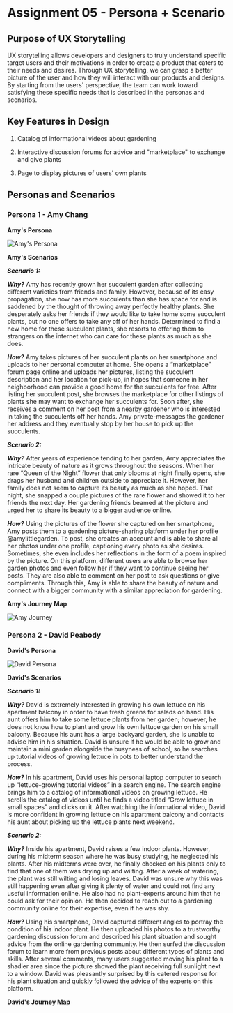 # Assignment 05 - Persona + Scenario
## Purpose of UX Storytelling
UX storytelling allows developers and designers to truly understand specific target users and their motivations in order to create a product that caters to their needs and desires. Through UX storytelling, we can grasp a better picture of the user and how they will interact with our products and designs. By starting from the users' perspective, the team can work toward satisfying these specific needs that is described in the personas and scenarios. 

## Key Features in Design
1. Catalog of informational videos about gardening


2. Interactive discussion forums for advice and "marketplace" to exchange and give plants


3. Page to display pictures of users' own plants

## Personas and Scenarios
### Persona 1 - Amy Chang
**Amy's Persona**


![Amy's Persona](DH150_Amy_Persona.png)

**Amy's Scenarios**


***Scenario 1:***


***Why?*** Amy has recently grown her succulent garden after collecting different varieties from friends and family. However, because of its easy propagation, she now has more succulents than she has space for and is saddened by the thought of throwing away perfectly healthy plants. She desperately asks her friends if they would like to take home some succulent plants, but no one offers to take any off of her hands. Determined to find a new home for these succulent plants, she resorts to offering them to strangers on the internet who can care for these plants as much as she does. 


***How?*** Amy takes pictures of her succulent plants on her smartphone and uploads to her personal computer at home. She opens a “marketplace” forum page online and uploads her pictures, listing the succulent description and her location for pick-up, in hopes that someone in her neighborhood can provide a good home for the succulents for free. After listing her succulent post, she browses the marketplace for other listings of plants she may want to exchange her succulents for. Soon after, she receives a comment on her post from a nearby gardener who is interested in taking the succulents off her hands. Amy private-messages the gardener her address and they eventually stop by her house to pick up the succulents. 


***Scenario 2:***


***Why?*** After years of experience tending to her garden, Amy appreciates the intricate beauty of nature as it grows throughout the seasons. When her rare “Queen of the Night” flower that only blooms at night finally opens, she drags her husband and children outside to appreciate it. However, her family does not seem to capture its beauty as much as she hoped. That night, she snapped a couple pictures of the rare flower and showed it to her friends the next day. Her gardening friends beamed at the picture and urged her to share its beauty to a bigger audience online.


***How?*** Using the pictures of the flower she captured on her smartphone, Amy posts them to a gardening picture-sharing platform under her profile @amylittlegarden. To post, she creates an account and is able to share all her photos under one profile, captioning every photo as she desires. Sometimes, she even includes her reflections in the form of a poem inspired by the picture. On this platform, different users are able to browse her garden photos and even follow her if they want to continue seeing her posts. They are also able to comment on her post to ask questions or give compliments. Through this, Amy is able to share the beauty of nature and connect with a bigger community with a similar appreciation for gardening.

**Amy's Journey Map**


![Amy Journey](Amy_Journey_Map.png)

### Persona 2 - David Peabody 
**David's Persona**


![David Persona](DH150_David_Persona.png)

**David's Scenarios**


***Scenario 1:***


***Why?*** David is extremely interested in growing his own lettuce on his apartment balcony in order to have fresh greens for salads on hand. His aunt offers him to take some lettuce plants from her garden; however, he does not know how to plant and grow his own lettuce garden on his small balcony. Because his aunt has a large backyard garden, she is unable to advise him in his situation. David is unsure if he would be able to grow and maintain a mini garden alongside the busyness of school, so he searches up tutorial videos of growing lettuce in pots to better understand the process. 


***How?*** In his apartment, David uses his personal laptop computer to search up “lettuce-growing tutorial videos” in a search engine. The search engine brings him to a catalog of informational videos on growing lettuce. He scrolls the catalog of videos until he finds a video titled “Grow lettuce in small spaces” and clicks on it. After watching the informational video, David is more confident in growing lettuce on his apartment balcony and contacts his aunt about picking up the lettuce plants next weekend. 


***Scenario 2:***


***Why?*** Inside his apartment, David raises a few indoor plants. However, during his midterm season where he was busy studying, he neglected his plants. After his midterms were over, he finally checked on his plants only to find that one of them was drying up and wilting. After a week of watering, the plant was still wilting and losing leaves. David was unsure why this was still happening even after giving it plenty of water and could not find any useful information online. He also had no plant-experts around him that he could ask for their opinion. He then decided to reach out to a gardening community online for their expertise, even if he was shy. 


***How?*** Using his smartphone, David captured different angles to portray the condition of his indoor plant. He then uploaded his photos to a trustworthy gardening discussion forum and described his plant situation and sought advice from the online gardening community. He then surfed the discussion forum to learn more from previous posts about different types of plants and skills. After several comments, many users suggested moving his plant to a shadier area since the picture showed the plant receiving full sunlight next to a window. David was pleasantly surprised by this catered response for his plant situation and quickly followed the advice of the experts on this platform.


**David's Journey Map**
